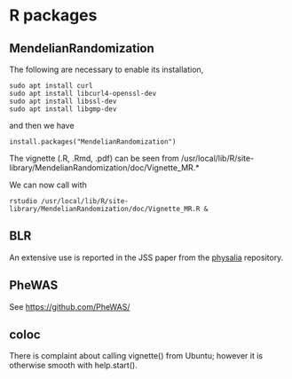 # R packages

## MendelianRandomization

The following are necessary to enable its installation,
```{bash}
sudo apt install curl
sudo apt install libcurl4-openssl-dev
sudo apt install libssl-dev
sudo apt install libgmp-dev
```
and then we have
```{r}
install.packages("MendelianRandomization")
```
The vignette (.R, .Rmd, .pdf) can be seen from /usr/local/lib/R/site-library/MendelianRandomization/doc/Vignette_MR.*

We can now call with
```{bash}
rstudio /usr/local/lib/R/site-library/MendelianRandomization/doc/Vignette_MR.R &
```

## BLR

An extensive use is reported in the JSS paper from the [physalia](https://github.com/jinghuazhao/physalia) repository.

## PheWAS

See https://github.com/PheWAS/

## coloc

There is complaint about calling vignette() from Ubuntu; however it is otherwise smooth with help.start().
